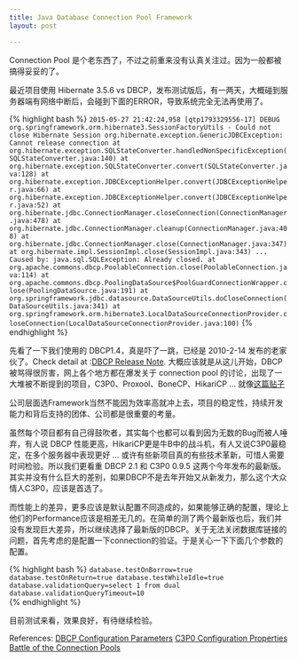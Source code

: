 ```yaml
---
title: Java Database Connection Pool Framework
layout: post

---
```


Connection Pool 是个老东西了，不过之前重来没有认真关注过。因为一般都被搞得妥妥的了。

最近项目使用 Hibernate 3.5.6 vs DBCP，发布测试版后，有一两天，大概碰到服务器端有网络中断后，会碰到下面的ERROR，导致系统完全无法再使用了。

{% highlight bash %}
`2015-05-27 21:42:24,958 [qtp1793329556-17] DEBUG org.springframework.orm.hibernate3.SessionFactoryUtils - Could not close Hibernate Session
org.hibernate.exception.GenericJDBCException: Cannot release connection
        at org.hibernate.exception.SQLStateConverter.handledNonSpecificException(SQLStateConverter.java:140)
        at org.hibernate.exception.SQLStateConverter.convert(SQLStateConverter.java:128)
        at org.hibernate.exception.JDBCExceptionHelper.convert(JDBCExceptionHelper.java:66)
        at org.hibernate.exception.JDBCExceptionHelper.convert(JDBCExceptionHelper.java:52)
        at org.hibernate.jdbc.ConnectionManager.closeConnection(ConnectionManager.java:478)
        at org.hibernate.jdbc.ConnectionManager.cleanup(ConnectionManager.java:408)
        at org.hibernate.jdbc.ConnectionManager.close(ConnectionManager.java:347)
        at org.hibernate.impl.SessionImpl.close(SessionImpl.java:343)
        ...
        Caused by: java.sql.SQLException: Already closed.
        at org.apache.commons.dbcp.PoolableConnection.close(PoolableConnection.java:114)
        at org.apache.commons.dbcp.PoolingDataSource$PoolGuardConnectionWrapper.close(PoolingDataSource.java:191)
        at org.springframework.jdbc.datasource.DataSourceUtils.doCloseConnection(DataSourceUtils.java:341)
        at org.springframework.orm.hibernate3.LocalDataSourceConnectionProvider.closeConnection(LocalDataSourceConnectionProvider.java:100)`
{% endhighlight %}

先看了一下我们使用的 DBCP1.4，真是吓了一跳，已经是 2010-2-14 发布的老家伙了。Check detail at :[DBCP Release Note](http://commons.apache.org/proper/commons-dbcp/changes-report.html). 大概应该就是从这儿开始，DBCP被骂得很厉害，网上各个地方都在爆发关于 connection pool 的讨论，出现了一大堆被不断提到的项目，C3P0、Proxool、BoneCP、HikariCP ... 就像[这篇贴子](http://stackoverflow.com/questions/520585/connection-pooling-options-with-jdbc-dbcp-vs-c3p0) 

公司层面选Framework当然不能因为效率高就冲上去，项目的稳定性，持续开发能力和背后支持的团体、公司都是很重要的考量。

虽然每个项目都有自己得鼓吹者，其实每个也都可以看到因为无数的Bug而被人唾弃，有人说 DBCP 性能更高，HikariCP更是牛B中的战斗机，有人又说C3P0最稳定，在多个服务器中表现更好 ... 或许有些新项目真的有些技术革新，可惜人需要时间检验。所以我们更看重 DBCP 2.1 和 C3P0 0.9.5 这两个今年发布的最新版。其实并没有什么巨大的差别，如果DBCP不是去年开始又从新发力，那么这个大众情人C3P0，应该是首选了。

而性能上的差异，更多应该是默认配置不同造成的，如果能够正确的配置，理论上他们的Performance应该是相差无几的。在简单的测了两个最新版也后，我们并没有发现巨大差异，所以继续选择了最新版的DBCP。关于无法关闭数据库链接的问题，首先考虑的是配置一下connection的验证。于是关心一下下面几个参数的配置。

{% highlight bash %}
`database.testOnBorrow=true
database.testOnReturn=true
database.testWhileIdle=true
database.validationQuery=select 1 from dual
database.validationQueryTimeout=10`  
{% endhighlight %}

目前测试来看，效果良好，有待继续检验。

References:
[DBCP Configuration Parameters](http://commons.apache.org/proper/commons-dbcp/configuration.html) 
[C3P0 Configuration Properties](http://www.mchange.com/projects/c3p0/#configuration_properties)
[Battle of the Connection Pools](http://blog.trustiv.co.uk/2014/06/battle-connection-pools)


                                                                                                                      